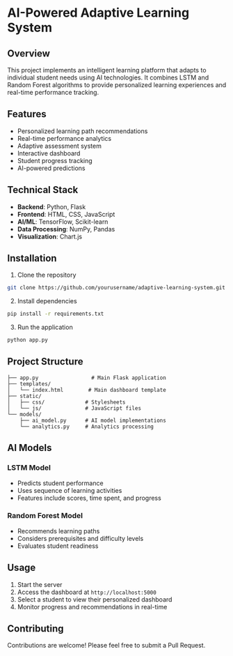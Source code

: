 # AI-Powered Adaptive Learning System

## Overview
This project implements an intelligent learning platform that adapts to individual student needs using AI technologies. It combines LSTM and Random Forest algorithms to provide personalized learning experiences and real-time performance tracking.

## Features
- Personalized learning path recommendations
- Real-time performance analytics
- Adaptive assessment system
- Interactive dashboard
- Student progress tracking
- AI-powered predictions

## Technical Stack
- **Backend**: Python, Flask
- **Frontend**: HTML, CSS, JavaScript
- **AI/ML**: TensorFlow, Scikit-learn
- **Data Processing**: NumPy, Pandas
- **Visualization**: Chart.js

## Installation

1. Clone the repository
```bash
git clone https://github.com/yourusername/adaptive-learning-system.git
```

2. Install dependencies
```bash
pip install -r requirements.txt
```

3. Run the application
```bash
python app.py
```

## Project Structure
```
├── app.py                 # Main Flask application
├── templates/
│   └── index.html        # Main dashboard template
├── static/
│   ├── css/             # Stylesheets
│   └── js/              # JavaScript files
└── models/
    ├── ai_model.py      # AI model implementations
    └── analytics.py     # Analytics processing
```

## AI Models

### LSTM Model
- Predicts student performance
- Uses sequence of learning activities
- Features include scores, time spent, and progress

### Random Forest Model
- Recommends learning paths
- Considers prerequisites and difficulty levels
- Evaluates student readiness

## Usage

1. Start the server
2. Access the dashboard at `http://localhost:5000`
3. Select a student to view their personalized dashboard
4. Monitor progress and recommendations in real-time

## Contributing
Contributions are welcome! Please feel free to submit a Pull Request.

